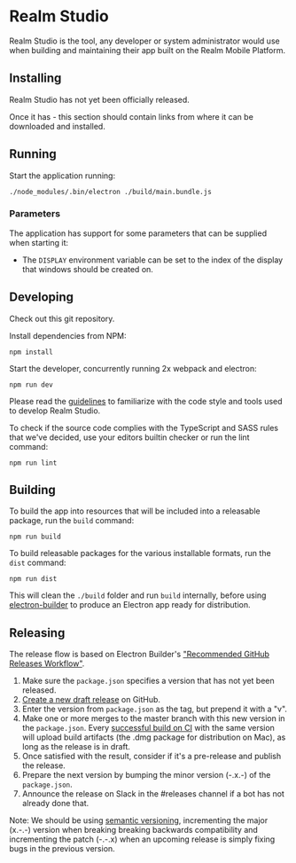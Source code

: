 # Realm Studio

Realm Studio is the tool, any developer or system administrator would use when building and maintaining their app built
on the Realm Mobile Platform.

## Installing

Realm Studio has not yet been officially released.

Once it has - this section should contain links from where it can be downloaded and installed.

## Running

Start the application running:

    ./node_modules/.bin/electron ./build/main.bundle.js

### Parameters

The application has support for some parameters that can be supplied when starting it:

- The `DISPLAY` environment variable can be set to the index of the display that windows should be created on.

## Developing

Check out this git repository.

Install dependencies from NPM:

    npm install

Start the developer, concurrently running 2x webpack and electron:

    npm run dev

Please read the [guidelines](./GUIDELINES.md) to familiarize with the code style and tools used to develop Realm Studio.

To check if the source code complies with the TypeScript and SASS rules that we've decided, use your editors builtin
checker or run the lint command:

    npm run lint

## Building

To build the app into resources that will be included into a releasable package, run the `build` command:

    npm run build

To build releasable packages for the various installable formats, run the `dist` command:

    npm run dist

This will clean the `./build` folder and run `build` internally, before using
[electron-builder](https://www.npmjs.com/package/electron-builder) to produce an Electron app ready for distribution.

## Releasing

The release flow is based on Electron Builder's ["Recommended GitHub Releases Workflow"](https://www.electron.build/publishing-artifacts).

1. Make sure the `package.json` specifies a version that has not yet been released.
2. [Create a new draft release](https://github.com/realm/realm-studio/releases/new) on GitHub.
  1. Enter the version from `package.json` as the tag, but prepend it with a "v".
  2. Make one or more merges to the master branch with this new version in the `package.json`. Every [successful build on CI](https://ci.realm.io/blue/organizations/jenkins/realm%2Frealm-studio/activity/) with the same version will upload build artifacts (the .dmg package for distribution on Mac), as long as the release is in draft.
  3. Once satisfied with the result, consider if it's a pre-release and publish the release.
3. Prepare the next version by bumping the minor version (-.x.-) of the `package.json`.
4. Announce the release on Slack in the #releases channel if a bot has not already done that.

Note: We should be using [semantic versioning](http://semver.org/), incrementing the major (x.-.-) version when breaking 
breaking backwards compatibility and incrementing the patch (-.-.x) when an upcoming release is simply fixing bugs in the
previous version.
